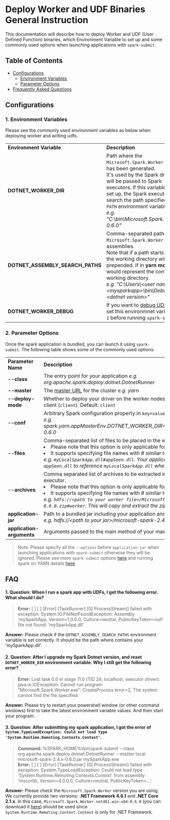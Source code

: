 # Deploy Worker and UDF Binaries General Instruction

This documentation will describe how to deploy Worker and UDF (User Defined Function) binaries, which Environment Variable to set up and some commonly used options when launching applications with `spark-submit`.

## Table of Contents
- [Configurations](#configurations)
  - [Environment Variables](#1-environment-variables)
  - [Parameter Options](#2-parameter-options)
- [Frequently Asked Questions](#faq)

## Configurations

### 1. Environment Variables
Please see the commonly used environment variables as below when deploying worker and writing udfs. 

<table>
  <tr>
    <td width="25%"><b>Environment Variable</b></td>
    <td width="75%"><b>Description</b></td>
  </tr>
  <tr>
    <td><b>DOTNET_WORKER_DIR</b></td>
    <td>Path where the <code>Microsoft.Spark.Worker</code> binary has been generated.</br>It's used by the Spark driver and will be passed to Spark executors. If this variable is not set up, the Spark executors will search the path specified in the <code>PATH</code> environment variable.</br><i>e.g. "C:\bin\Microsoft.Spark.Worker-0.6.0"</i></td>
  </tr>
  <tr>
    <td><b>DOTNET_ASSEMBLY_SEARCH_PATHS</b></td>
    <td>Comma-separated paths where <code>Microsoft.Spark.Worker</code> will load assemblies.</br>Note that if a path starts with ".", the working directory will be prepended. If in <b>yarn mode</b>, "." would represent the container's working directory.</br><i>e.g. "C:\Users\&lt;user name&gt;\&lt;mysparkapp&gt;\bin\Debug\&lt;dotnet version&gt;"</i></td>
  </tr>
  <tr>
    <td><b>DOTNET_WORKER_DEBUG</b></td>
    <td>If you want to <a href="https://github.com/dotnet/spark/blob/master/docs/developer-guide.md#debugging-user-defined-function-udf">debug UDF</a>, then set this environmnet variable to <code>1</code> before running <code>spark-submit</code>.</td>
  </tr>
</table>

### 2. Parameter Options
Once the spark application is bundled, you can launch it using `spark-submit`. The following table shows some of the commonly used options. 

<table>
  <tr>
    <td width="25%"><b>Parameter Name</b></td>
    <td width="75%"><b>Description</b></td>
  </tr>
  <tr>
    <td><b>--class</b></td>
      <td>The entry point for your application <i>e.g. org.apache.spark.deploy.dotnet.DotnetRunner</i></td>
  </tr>
  <tr>
    <td><b>--master</b></td>
    <td>The <a href="https://spark.apache.org/docs/latest/submitting-applications.html#master-urls">master URL</a> for the cluster <i>e.g. yarn</i></td>
  </tr>
  <tr>
    <td><b>--deploy-mode</b></td>
    <td>Whether to deploy your driver on the worker nodes (<code>cluster</code>) or locally as an external client (<code>client</code>). Default: <code>client</code></td>
  </tr>
  <tr>
    <td><b>--conf</b></td>
      <td>Arbitrary Spark configuration property in <code>key=value</code> format.</br><i>e.g. spark.yarn.appMasterEnv.DOTNET_WORKER_DIR=.\worker\Microsoft.Spark.Worker-0.6.0</i></td>
  </tr>
  <tr>
    <td><b>--files</b></td>
    <td>Comma-separated list of files to be placed in the working directory of each executor.</br>
      <li>Please note that this option is only applicable for yarn mode.</li>
      <li>It supports specifying file names with # similar to Hadoop.</br>
      <i>e.g. <code>myLocalSparkApp.dll#appSeen.dll</code>. Your application should use the name as <code>appSeen.dll</code> to reference <code>myLocalSparkApp.dll</code> when running on YARN.</i></li></td>
  </tr>
  <tr>
    <td><b>--archives</b></td>
    <td>Comma separated list of archives to be extracted into the working directory of each executor.</br>
      <li>Please note that this option is only applicable for yarn mode.</li>
      <li>It supports specifying file names with # similar to Hadoop.</br>
      <i>e.g. <code>hdfs://&lt;path to your worker file&gt;/Microsoft.Spark.Worker.net461.win-x64-0.6.0.zip#worker</code>. This will copy and extract the zip file to <code>worker</code> folder.</i></li></td>
  </tr>
  <tr>
    <td><b>application-jar</b></td>
    <td>Path to a bundled jar including your application and all dependencies.</br>
    <i>e.g. hdfs://&lt;path to your jar&gt;/microsoft-spark-2.4.x-0.6.0.jar</i></td>
  </tr>
  <tr>
    <td><b>application-arguments</b></td>
    <td>Arguments passed to the main method of your main class if any</td>
  </tr>
</table>

> Note: Please specify all the `--options` before `application-jar` when launching applications with `spark-submit` otherwise they will be ignored. Please see more `spark-submit` options [here](https://spark.apache.org/docs/latest/submitting-applications.html) and running spark on YARN details [here](https://spark.apache.org/docs/latest/running-on-yarn.html).

## FAQ
#### 1. Question: When I run a spark app with UDFs, I get the following error. What should I do?
> **Error:** [ ] [ ] [Error] [TaskRunner] [0] ProcessStream() failed with exception: System.IO.FileNotFoundException: Assembly 'mySparkApp, Version=1.0.0.0, Culture=neutral, PublicKeyToken=null' file not found: 'mySparkApp.dll'

**Answer:** Please check if the `DOTNET_ASSEMBLY_SEARCH_PATHS` environment variable is set correctly. It should be the path where contains your 'mySparkApp.dll'.

#### 2. Question: After I upgrade my Spark Dotnet version, and reset `DOTNET_WORKER_DIR` environment variable. Why I still get the following error?
> **Error:** Lost task 0.0 in stage 11.0 (TID 24, localhost, executor driver): java.io.IOException: Cannot run program "Microsoft.Spark.Worker.exe": CreateProcess error=2, The system cannot find the file specified.

**Answer:** Please try to restart your powershell window (or other command windows) first to take the latest environment variable values. And then start your program.

#### 3. Question: After submitting my spark application, I got the error of `System.TypeLoadException: Could not load type 'System.Runtime.Remoting.Contexts.Context'`.
> **Command:** %SPARK_HOME%\bin\spark-submit --class org.apache.spark.deploy.dotnet.DotnetRunner --master local microsoft-spark-2.4.x-0.6.0.jar  mySparkApp.exe</br>
**Error:** [ ] [ ] [Error] [TaskRunner] [0] ProcessStream() failed with exception: System.TypeLoadException: Could not load type 'System.Runtime.Remoting.Contexts.Context' from assembly 'mscorlib, Version=4.0.0.0, Culture=neutral, PublicKeyToken=...'.

**Answer:** Please check the `Microsoft.Spark.Worker` version you are using. We currently provide two versions: **.NET Framework 4.6.1** and **.NET Core 2.1.x**. In this case, `Microsoft.Spark.Worker.net461.win-x64-0.6.0` (you can download it [here](https://github.com/dotnet/spark/releases/download/v0.6.0/Microsoft.Spark.Worker.net461.win-x64-0.6.0.zip)) should be used since `System.Runtime.Remoting.Context.Context` is only for .NET Framework.
